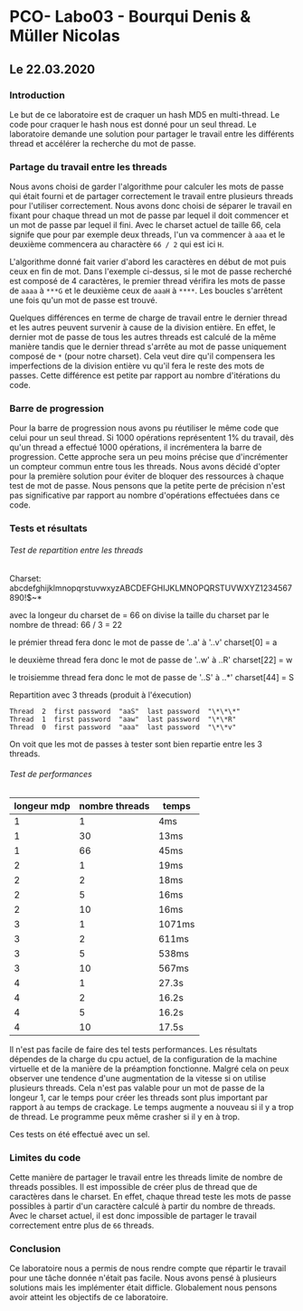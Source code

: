 # PCO- Labo03 - Bourqui Denis & Müller Nicolas

## Le 22.03.2020

### Introduction

Le but de ce laboratoire est de craquer un hash MD5 en multi-thread. Le code pour craquer le hash nous est donné pour un seul thread. Le laboratoire demande une solution pour partager le travail entre les différents thread et accélérer la recherche du mot de passe.

### Partage du travail entre les threads 

Nous avons choisi de garder l'algorithme pour calculer les mots de passe qui était fourni et de partager correctement le travail entre plusieurs threads pour l'utiliser correctement. Nous avons donc choisi de séparer le travail en fixant pour chaque thread un mot de passe par lequel il doit commencer et un mot de passe par lequel il fini. Avec le charset actuel de taille 66, cela signife que pour par exemple deux threads, l'un va commencer à `aaa` et le deuxième commencera au charactère `66 / 2` qui est ici `H`. 

L'algorithme donné fait varier d'abord les caractères en début de mot puis ceux en fin de mot. Dans l'exemple ci-dessus, si le mot de passe recherché est composé de 4 caractères, le premier thread vérifira les mots de passe de `aaaa` à `***G` et le deuxième ceux de `aaaH` à `****`. Les boucles s'arrêtent une fois qu'un mot de passe est trouvé.

Quelques différences en terme de charge de travail entre le dernier thread et les autres peuvent survenir à cause de la division entière. En effet, le dernier mot de passe de tous les autres threads est calculé de la même manière tandis que le dernier thread s'arrête au mot de passe uniquement composé de `*` (pour notre charset). Cela veut dire qu'il compensera les imperfections de la division entière vu qu'il fera le reste des mots de passes. Cette différence est petite par rapport au nombre d'itérations du code.  

### Barre de progression

Pour la barre de progression nous avons pu réutiliser le même code que celui pour un seul thread. Si 1000 opérations représentent 1% du travail, dès qu'un thread a effectué 1000 opérations, il incrémentera la barre de progression. Cette approche sera un peu moins précise que d'incrémenter un compteur commun entre tous les threads. Nous avons décidé d'opter pour la première solution pour éviter de bloquer des ressources à chaque test de mot de passe. Nous pensons que la petite perte de précision n'est pas significative par rapport au nombre d'opérations effectuées dans ce code.

### Tests et résultats

###### Test de repartition entre les threads
Charset:
abcdefghijklmnopqrstuvwxyzABCDEFGHIJKLMNOPQRSTUVWXYZ1234567890!$~*

avec la longeur du charset de = 66
on divise la taille du charset par le nombre de thread:
66 / 3 = 22

le prémier thread fera donc le mot de passe de '..a' à '..v'
charset[0] = a

le deuxième thread fera donc le mot de passe de '..w' à ..R'
charset[22] = w

le troisiemme thread fera donc le mot de passe de '..S' à ..\*'
charset[44] = S

Repartition avec 3 threads (produit à l'éxecution)
```
Thread  2  first password  "aaS"  last password  "\*\*\*"
Thread  1  first password  "aaw"  last password  "\*\*R"
Thread  0  first password  "aaa"  last password  "\*\*v"
```
On voit que les mot de passes à tester sont bien repartie entre les 3 threads.

###### Test de performances

| longeur mdp | nombre threads | temps |
| ----------- | -------------- | ----- |
| 1           | 1              | 4ms |
| 1           | 30             | 13ms |
| 1           | 66             | 45ms |
| 2           | 1              | 19ms      |
| 2           | 2              | 18ms      |
| 2           | 5              | 16ms      |
| 2           | 10             | 16ms      |
| 3           | 1              | 1071ms|
| 3           | 2              | 611ms |
| 3           | 5              | 538ms |
| 3           | 10             | 567ms |
| 4           | 1              | 27.3s |
| 4           | 2              | 16.2s |
| 4           | 5              | 16.2s |
| 4           | 10             | 17.5s |

Il n'est pas facile de faire des tel tests performances. Les résultats dépendes de la charge du cpu actuel, de la configuration de la machine virtuelle et de la manière de la préamption fonctionne. 
Malgré cela on peux observer une tendence d'une augmentation de la vitesse si on utilise plusieurs threads. Cela n'est pas valable pour un mot de passe de la longeur 1, car le temps pour créer les threads sont plus important par rapport à au temps de crackage.
Le temps augmente a nouveau si il y a trop de thread. Le programme peux même crasher si il y en à trop. 


Ces tests on été effectué avec un sel.

### Limites du code

Cette manière de partager le travail entre les threads limite de nombre de threads possibles. Il est impossible de créer plus de thread que de caractères dans le charset. En effet, chaque thread teste les mots de passe possibles à partir d'un caractère calculé à partir du nombre de threads. Avec le charset actuel, il est donc impossible de partager le travail correctement entre plus de `66` threads.

### Conclusion

Ce laboratoire nous a permis de nous rendre compte que répartir le travail pour une tâche donnée n'était pas facile. Nous avons pensé à plusieurs solutions mais les implémenter était difficle. Globalement nous pensons avoir atteint les objectifs de ce laboratoire.


